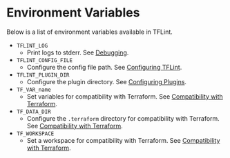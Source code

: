 # Environment Variables

Below is a list of environment variables available in TFLint.

- `TFLINT_LOG`
  - Print logs to stderr. See [Debugging](../../README.md#debugging).
- `TFLINT_CONFIG_FILE`
  - Configure the config file path. See [Configuring TFLint](./config.md).
- `TFLINT_PLUGIN_DIR`
  - Configure the plugin directory. See [Configuring Plugins](./plugins.md).
- `TF_VAR_name`
  - Set variables for compatibility with Terraform. See [Compatibility with Terraform](./compatibility.md).
- `TF_DATA_DIR`
  - Configure the `.terraform` directory for compatibility with Terraform. See [Compatibility with Terraform](./compatibility.md).
- `TF_WORKSPACE`
  - Set a workspace for compatibility with Terraform. See [Compatibility with Terraform](./compatibility.md).
